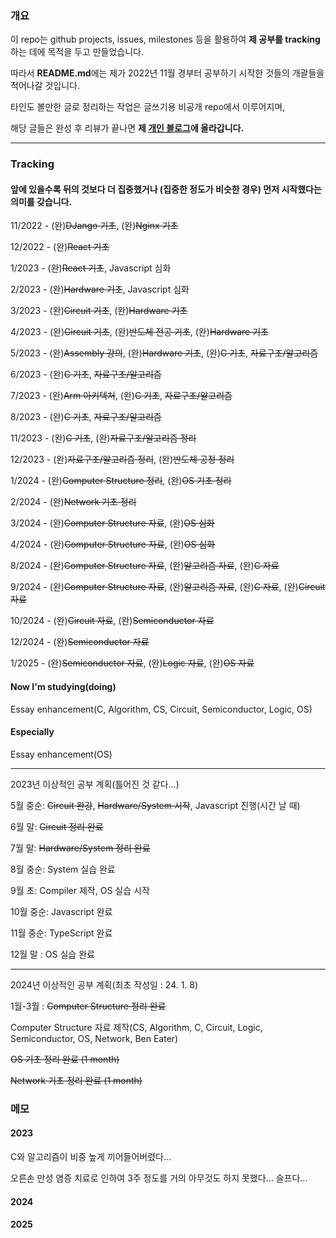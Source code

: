### 개요

이 repo는 github projects, issues, milestones 등을 활용하여 **제 공부를 tracking**하는 데에 목적을 두고 만들었습니다.

따라서 **README.md**에는 제가 2022년 11월 경부터 공부하기 시작한 것들의 개괄들을 적어나갈 것입니다.

타인도 볼만한 글로 정리하는 작업은 글쓰기용 비공개 repo에서 이루어지며,

해당 글들은 완성 후 리뷰가 끝나면 **제 [개인 블로그](https://moyqi.com "moyqi 블로그")에 올라갑니다.**

***

### Tracking

#### 앞에 있을수록 뒤의 것보다 더 집중했거나 (집중한 정도가 비슷한 경우) 먼저 시작했다는 의미를 갖습니다.

11/2022 - (완)~~DJango 기초~~, (완)~~Nginx 기초~~

12/2022 - (완)~~React 기초~~

1/2023 - (완)~~React 기초~~, Javascript 심화

2/2023 - (완)~~Hardware 기초~~, Javascript 심화

3/2023 - (완)~~Circuit 기초~~, (완)~~Hardware 기초~~

4/2023 - (완)~~Circuit 기초~~, (완)~~반도체 전공 기초~~, (완)~~Hardware 기초~~

5/2023 - (완)~~Assembly 강의~~, (완)~~Hardware 기초~~, (완)~~C 기초~~, ~~자료구조/알고리즘~~

6/2023 - (완)~~C 기초~~, ~~자료구조/알고리즘~~

7/2023 - (완)~~Arm 아키텍처~~, (완)~~C 기초~~, ~~자료구조/알고리즘~~

8/2023 - (완)~~C 기초~~, ~~자료구조/알고리즘~~

11/2023 - (완)~~C 기초~~, (완)~~자료구조/알고리즘 정리~~

12/2023 - (완)~~자료구조/알고리즘 정리~~, (완)~~반도체 공정 정리~~

1/2024 - (완)~~Computer Structure 정리~~, (완)~~OS 기초 정리~~

2/2024 - (완)~~Network 기초 정리~~

3/2024 - (완)~~Computer Structure 자료~~, (완)~~OS 심화~~

4/2024 - (완)~~Computer Structure 자료~~, (완)~~OS 심화~~

8/2024 - (완)~~Computer Structure 자료~~, (완)~~알고리즘 자료~~, (완)~~C 자료~~

9/2024 - (완)~~Computer Structure 자료~~, (완)~~알고리즘 자료~~, (완)~~C 자료~~, (완)~~Circuit 자료~~

10/2024 - (완)~~Circuit 자료~~, (완)~~Semiconductor 자료~~

12/2024 - (완)~~Semiconductor 자료~~

1/2025 - (완)~~Semiconductor 자료~~, (완)~~Logic 자료~~, (완)~~OS 자료~~

#### Now I'm studying(doing)

Essay enhancement(C, Algorithm, CS, Circuit, Semiconductor, Logic, OS)

#### Especially

Essay enhancement(OS)

***

2023년 이상적인 공부 계획(틀어진 것 같다...)

5월 중순: ~~Circuit 완강~~, ~~Hardware/System 시작~~, Javascript 진행(시간 날 때)

6월 말: ~~Circuit 정리 완료~~

7월 말: ~~Hardware/System 정리 완료~~

8월 중순: System 실습 완료

9월 초: Compiler 제작, OS 실습 시작

10월 중순: Javascript 완료

11월 중순: TypeScript 완료

12월 말 : OS 실습 완료

***

2024년 이상적인 공부 계획(최초 작성일 : 24. 1. 8)

1월-3월 : ~~Computer Structure 정리 완료~~

Computer Structure 자료 제작(CS, Algorithm, C, Circuit, Logic, Semiconductor, OS, Network, Ben Eater)

~~OS 기초 정리 완료 (1 month)~~

~~Network 기초 정리 완료 (1 month)~~



### 메모

#### 2023

C와 알고리즘이 비중 높게 끼어들어버렸다...

오른손 만성 염증 치료로 인하여 3주 정도를 거의 아무것도 하지 못했다... 슬프다...

#### 2024

#### 2025